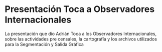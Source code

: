 # Presentación Toca a Observadores Internacionales

La presentación que dio Adrián Toca a los Observadores Internacionales, 
sobre las actividades pre censales, la cartografía y los archivos utilizados para la Segmentación y Salida Gráfica
